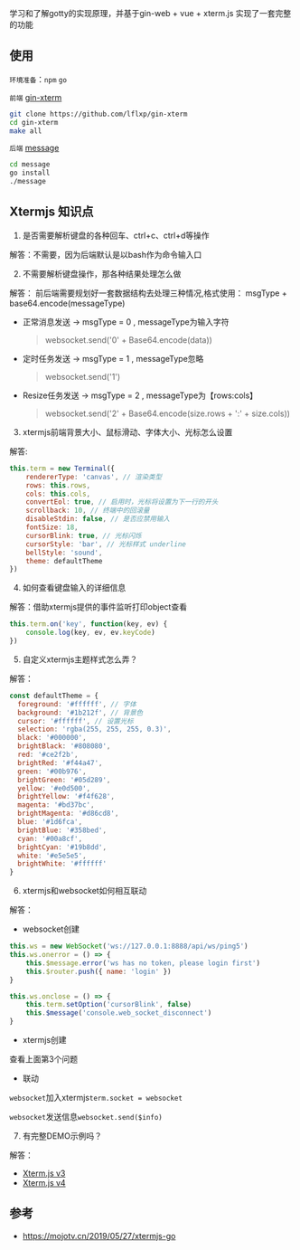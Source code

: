 学习和了解gotty的实现原理，并基于gin-web + vue + xterm.js 实现了一套完整的功能

## 使用

`环境准备`：`npm` `go`

`前端` [gin-xterm](https://github.com/lflxp/gin-xterm)

```bash
git clone https://github.com/lflxp/gin-xterm
cd gin-xterm
make all
```

`后端` [message](https://github.com/lflxp/message)

```bash
cd message
go install
./message
```

## Xtermjs 知识点

1. 是否需要解析键盘的各种回车、ctrl+c、ctrl+d等操作

解答：不需要，因为后端默认是以bash作为命令输入口

2. 不需要解析键盘操作，那各种结果处理怎么做

解答： 前后端需要规划好一套数据结构去处理三种情况,格式使用： msgType + base64.encode(messageType)

* 正常消息发送 -> msgType = 0 , messageType为输入字符
    > websocket.send('0' + Base64.encode(data))
* 定时任务发送 -> msgType = 1 , messageType忽略
    > websocket.send('1')
* Resize任务发送 -> msgType = 2 , messageType为【rows:cols】
    > websocket.send('2' + Base64.encode(size.rows + ':' + size.cols))

3. xtermjs前端背景大小、鼠标滑动、字体大小、光标怎么设置

解答: 
```javascript
this.term = new Terminal({
    rendererType: 'canvas', // 渲染类型
    rows: this.rows,
    cols: this.cols,
    convertEol: true, // 启用时，光标将设置为下一行的开头
    scrollback: 10, // 终端中的回滚量
    disableStdin: false, // 是否应禁用输入
    fontSize: 18,
    cursorBlink: true, // 光标闪烁
    cursorStyle: 'bar', // 光标样式 underline
    bellStyle: 'sound',
    theme: defaultTheme
})
```

4. 如何查看键盘输入的详细信息

解答：借助xtermjs提供的事件监听打印object查看
```javascript
this.term.on('key', function(key, ev) {
    console.log(key, ev, ev.keyCode)
})
```

5. 自定义xtermjs主题样式怎么弄？

解答：
```javascript
const defaultTheme = {
  foreground: '#ffffff', // 字体
  background: '#1b212f', // 背景色
  cursor: '#ffffff', // 设置光标
  selection: 'rgba(255, 255, 255, 0.3)',
  black: '#000000',
  brightBlack: '#808080',
  red: '#ce2f2b',
  brightRed: '#f44a47',
  green: '#00b976',
  brightGreen: '#05d289',
  yellow: '#e0d500',
  brightYellow: '#f4f628',
  magenta: '#bd37bc',
  brightMagenta: '#d86cd8',
  blue: '#1d6fca',
  brightBlue: '#358bed',
  cyan: '#00a8cf',
  brightCyan: '#19b8dd',
  white: '#e5e5e5',
  brightWhite: '#ffffff'
}
```

6. xtermjs和websocket如何相互联动

解答：

* websocket创建

```javascript
this.ws = new WebSocket('ws://127.0.0.1:8888/api/ws/ping5')
this.ws.onerror = () => {
    this.$message.error('ws has no token, please login first')
    this.$router.push({ name: 'login' })
}

this.ws.onclose = () => {
    this.term.setOption('cursorBlink', false)
    this.$message('console.web_socket_disconnect')
}
```

* xtermjs创建

查看上面第3个问题

* 联动

`websocket`加入xtermjs`term.socket = websocket`

`websocket`发送信息`websocket.send($info)`

7. 有完整DEMO示例吗？

解答：

* [Xterm.js v3](https://github.com/lflxp/gin-xterm/blob/master/src/views/pty/xterm3.vue)
* [Xterm.js v4](https://github.com/lflxp/gin-xterm/blob/master/src/views/pty/index.vue)

## 参考

* https://mojotv.cn/2019/05/27/xtermjs-go